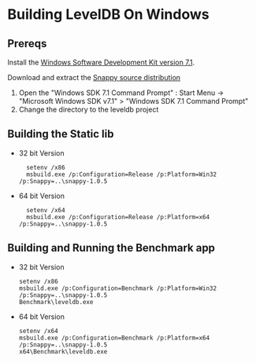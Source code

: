 # Building LevelDB On Windows

## Prereqs

Install the [Windows Software Development Kit version 7.1](http://www.microsoft.com/downloads/dlx/en-us/listdetailsview.aspx?FamilyID=6b6c21d2-2006-4afa-9702-529fa782d63b).

Download and extract the [Snappy source distribution](http://snappy.googlecode.com/files/snappy-1.0.5.tar.gz)

1. Open the "Windows SDK 7.1 Command Prompt" :
   Start Menu -> "Microsoft Windows SDK v7.1" > "Windows SDK 7.1 Command Prompt"
2. Change the directory to the leveldb project

## Building the Static lib

- 32 bit Version

        setenv /x86
        msbuild.exe /p:Configuration=Release /p:Platform=Win32 /p:Snappy=..\snappy-1.0.5

- 64 bit Version

        setenv /x64
        msbuild.exe /p:Configuration=Release /p:Platform=x64 /p:Snappy=..\snappy-1.0.5

## Building and Running the Benchmark app

- 32 bit Version

      setenv /x86
      msbuild.exe /p:Configuration=Benchmark /p:Platform=Win32 /p:Snappy=..\snappy-1.0.5
      Benchmark\leveldb.exe

- 64 bit Version

      setenv /x64
      msbuild.exe /p:Configuration=Benchmark /p:Platform=x64 /p:Snappy=..\snappy-1.0.5
      x64\Benchmark\leveldb.exe
